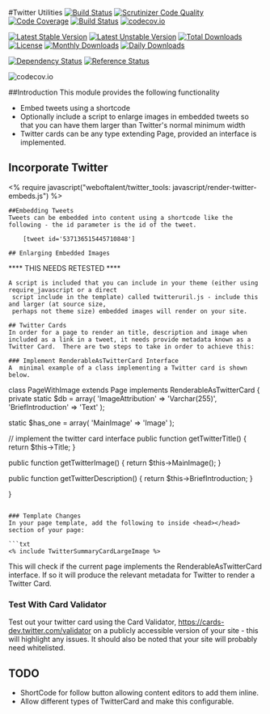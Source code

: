 #Twitter Utilities
[![Build Status](https://travis-ci.org/gordonbanderson/weboftalent-twitter-tools.svg?branch=master)](https://travis-ci.org/gordonbanderson/weboftalent-twitter-tools)
[![Scrutinizer Code Quality](https://scrutinizer-ci.com/g/gordonbanderson/weboftalent-twitter-tools/badges/quality-score.png?b=master)](https://scrutinizer-ci.com/g/gordonbanderson/weboftalent-twitter-tools/?branch=master)
[![Code Coverage](https://scrutinizer-ci.com/g/gordonbanderson/weboftalent-twitter-tools/badges/coverage.png?b=master)](https://scrutinizer-ci.com/g/gordonbanderson/weboftalent-twitter-tools/?branch=master)
[![Build Status](https://scrutinizer-ci.com/g/gordonbanderson/weboftalent-twitter-tools/badges/build.png?b=master)](https://scrutinizer-ci.com/g/gordonbanderson/weboftalent-twitter-tools/build-status/master)
[![codecov.io](https://codecov.io/github/gordonbanderson/weboftalent-twitter-tools/coverage.svg?branch=master)](https://codecov.io/github/gordonbanderson/weboftalent-twitter-tools?branch=master)

[![Latest Stable Version](https://poser.pugx.org/weboftalent/twitter-tools/version)](https://packagist.org/packages/weboftalent/twitter-tools)
[![Latest Unstable Version](https://poser.pugx.org/weboftalent/twitter-tools/v/unstable)](//packagist.org/packages/weboftalent/twitter-tools)
[![Total Downloads](https://poser.pugx.org/weboftalent/twitter-tools/downloads)](https://packagist.org/packages/weboftalent/twitter-tools)
[![License](https://poser.pugx.org/weboftalent/twitter-tools/license)](https://packagist.org/packages/weboftalent/twitter-tools)
[![Monthly Downloads](https://poser.pugx.org/weboftalent/twitter-tools/d/monthly)](https://packagist.org/packages/weboftalent/twitter-tools)
[![Daily Downloads](https://poser.pugx.org/weboftalent/twitter-tools/d/daily)](https://packagist.org/packages/weboftalent/twitter-tools)

[![Dependency Status](https://www.versioneye.com/php/weboftalent:twitter-tools/badge.svg)](https://www.versioneye.com/php/weboftalent:twitter-tools)
[![Reference Status](https://www.versioneye.com/php/weboftalent:twitter-tools/reference_badge.svg?style=flat)](https://www.versioneye.com/php/weboftalent:twitter-tools/references)

![codecov.io](https://codecov.io/github/gordonbanderson/weboftalent-twitter-tools/branch.svg?branch=master)

##Introduction
This module provides the following functionality
* Embed tweets using a shortcode
* Optionally include a script to enlarge images in embedded tweets so that you can have them larger than Twitter's normal minimum width
* Twitter cards can be any type extending Page, provided an interface is implemented.

## Incorporate Twitter
<% require javascript("weboftalent/twitter_tools: javascript/render-twitter-embeds.js") %>

```
##Embedding Tweets
Tweets can be embedded into content using a shortcode like the following - the id parameter is the id of the tweet.

    [tweet id='537136515445710848']

## Enlarging Embedded Images
```
**** THIS NEEDS RETESTED ****
```
A script is included that you can include in your theme (either using require_javascript or a direct
 script include in the template) called twitteruril.js - include this and larger (at source size, 
 perhaps not theme size) embedded images will render on your site.

## Twitter Cards
In order for a page to render an title, description and image when included as a link in a tweet, it needs provide metadata known as a Twitter Card.  There are two steps to take in order to achieve this:

### Implement RenderableAsTwitterCard Interface
A  minimal example of a class implementing a Twitter card is shown below.

```
class PageWithImage extends Page implements RenderableAsTwitterCard {
  private static $db = array(
    'ImageAttribution' => 'Varchar(255)',
    'BriefIntroduction' => 'Text'
  );


  static $has_one = array(
    'MainImage' => 'Image'
  );


  // implement the twitter card interface
  public function getTwitterTitle() {
    return $this->Title;
  }

  public function getTwitterImage() {
    return $this->MainImage();
  }

  public function getTwitterDescription() {
    return $this->BriefIntroduction;
  }

}
```

### Template Changes
In your page template, add the following to inside <head></head> section of your page:

```txt
<% include TwitterSummaryCardLargeImage %>
```

This will check if the current page implements the RenderableAsTwitterCard interface.  If so it will produce the relevant metadata for Twitter to render a Twitter Card.


### Test With Card Validator
Test out your twitter card using the Card Validator, https://cards-dev.twitter.com/validator on a publicly accessible version of your site - this will highlight any issues.  It should also be noted that your site will probably need whitelisted.

## TODO
* ShortCode for follow button allowing content editors to add them inline.
* Allow different types of TwitterCard and make this configurable.
